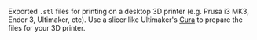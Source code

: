 Exported `.stl` files for printing on a desktop 3D printer (e.g. Prusa i3 MK3, Ender 3, Ultimaker, etc). Use a slicer like Ultimaker's [Cura](https://ultimaker.com/software/ultimaker-cura) to prepare the files for your 3D printer.
